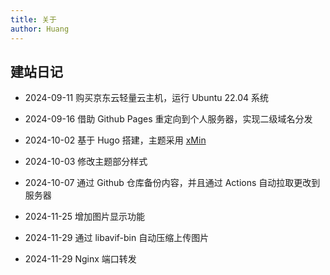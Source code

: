 ```yaml
---
title: 关于
author: Huang
---
```


## 建站日记

- 2024-09-11 购买京东云轻量云主机，运行 Ubuntu 22.04 系统

- 2024-09-16 借助 Github Pages 重定向到个人服务器，实现二级域名分发

- 2024-10-02 基于 Hugo 搭建，主题采用 [xMin](https://github.com/yihui/hugo-xmin)

- 2024-10-03 修改主题部分样式

- 2024-10-07 通过 Github 仓库备份内容，并且通过 Actions 自动拉取更改到服务器

- 2024-11-25 增加图片显示功能

- 2024-11-29 通过 libavif-bin 自动压缩上传图片

- 2024-11-29 Nginx 端口转发
